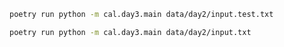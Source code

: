 ```sh
poetry run python -m cal.day3.main data/day2/input.test.txt
```

```sh
poetry run python -m cal.day3.main data/day2/input.txt
```
